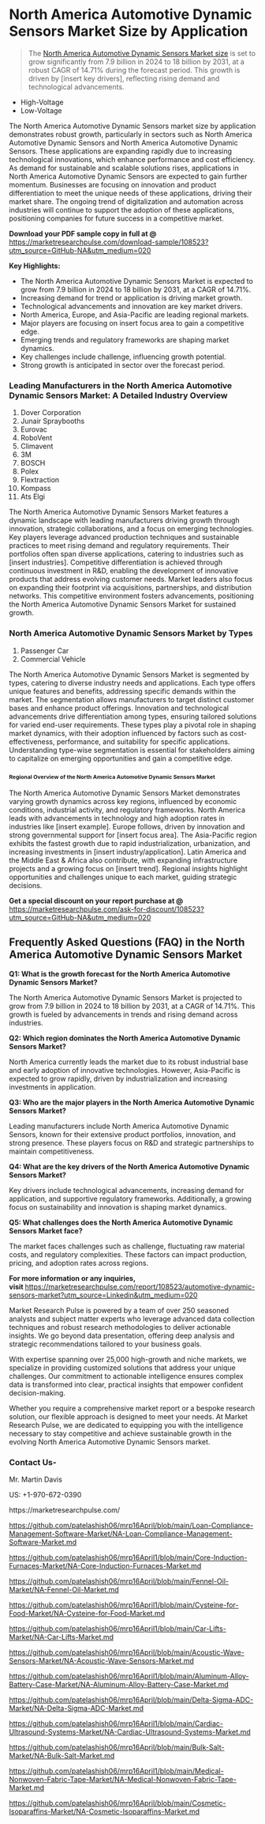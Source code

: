 <h1>North America Automotive Dynamic Sensors Market&nbsp;Size by Application</h1><blockquote><p>The <a href="https://marketresearchpulse.com/download-sample/108523?utm_source=GitHub-NA&amp;utm_medium=020">North America Automotive Dynamic Sensors Market size</a> is set to grow significantly from 7.9 billion in 2024 to 18 billion by 2031, at a robust CAGR of 14.71% during the forecast period. This growth is driven by [insert key drivers], reflecting rising demand and technological advancements.</p></blockquote><ul><li>High-Voltage<li> Low-Voltage</li></ul><p>The North America Automotive Dynamic Sensors market size by application demonstrates robust growth, particularly in sectors such as North America Automotive Dynamic Sensors and North America Automotive Dynamic Sensors. These applications are expanding rapidly due to increasing technological innovations, which enhance performance and cost efficiency. As demand for sustainable and scalable solutions rises, applications in North America Automotive Dynamic Sensors are expected to gain further momentum. Businesses are focusing on innovation and product differentiation to meet the unique needs of these applications, driving their market share. The ongoing trend of digitalization and automation across industries will continue to support the adoption of these applications, positioning companies for future success in a competitive market.</p><p><strong>Download your PDF sample copy in full at @ </strong><a href="https://marketresearchpulse.com/download-sample/108523?utm_source=GitHub-NA&amp;utm_medium=020">https://marketresearchpulse.com/download-sample/108523?utm_source=GitHub-NA&amp;utm_medium=020</a></p><p><strong>Key Highlights: </strong></p><ul><li>The North America Automotive Dynamic Sensors Market is expected to grow from 7.9 billion in 2024 to 18 billion by 2031, at a CAGR of 14.71%.</li><li>Increasing demand for trend or application is driving market growth.</li><li>Technological advancements and innovation are key market drivers.</li><li>North America, Europe, and Asia-Pacific are leading regional markets.</li><li>Major players are focusing on insert focus area to gain a competitive edge.</li><li>Emerging trends and regulatory frameworks are shaping market dynamics.</li><li>Key challenges include challenge, influencing growth potential.</li><li>Strong growth is anticipated in sector over the forecast period.</li></ul><h3>Leading Manufacturers in the North America Automotive Dynamic Sensors Market: A Detailed Industry Overview</h3><ol><li>Dover Corporation</li><li>Junair Spraybooths</li><li>Eurovac</li><li>RoboVent</li><li>Climavent</li><li>3M</li><li>BOSCH</li><li>Polex</li><li>Flextraction</li><li>Kompass</li><li>Ats Elgi</li></ol><div class="flex max-w-full flex-col flex-grow"><div class="min-h-8 text-message flex w-full flex-col items-end gap-2 whitespace-normal break-words [.text-message+&amp;]:mt-5" dir="auto" data-message-author-role="assistant" data-message-id="fd8432e4-4910-450d-b182-61b7bfb0a01f" data-message-model-slug="gpt-4o"><div class="flex w-full flex-col gap-1 empty:hidden first:pt-[3px]"><div class="markdown prose w-full break-words dark:prose-invert light"><p>The North America Automotive Dynamic Sensors Market features a dynamic landscape with leading manufacturers driving growth through innovation, strategic collaborations, and a focus on emerging technologies. Key players leverage advanced production techniques and sustainable practices to meet rising demand and regulatory requirements. Their portfolios often span diverse applications, catering to industries such as [insert industries]. Competitive differentiation is achieved through continuous investment in R&amp;D, enabling the development of innovative products that address evolving customer needs. Market leaders also focus on expanding their footprint via acquisitions, partnerships, and distribution networks. This competitive environment fosters advancements, positioning the North America Automotive Dynamic Sensors Market for sustained growth.</p></div></div></div></div><h3>North America Automotive Dynamic Sensors Market by Types</h3><ol><li>Passenger Car<li> Commercial Vehicle</li></ol><div class="flex max-w-full flex-col flex-grow"><div class="min-h-8 text-message flex w-full flex-col items-end gap-2 whitespace-normal break-words [.text-message+&amp;]:mt-5" dir="auto" data-message-author-role="assistant" data-message-id="084470be-0bb7-4664-bddf-5156b4f41249" data-message-model-slug="gpt-4o-mini"><div class="flex w-full flex-col gap-1 empty:hidden first:pt-[3px]"><div class="markdown prose w-full break-words dark:prose-invert light"><p>The North America Automotive Dynamic Sensors Market is segmented by types, catering to diverse industry needs and applications. Each type offers unique features and benefits, addressing specific demands within the market. The segmentation allows manufacturers to target distinct customer bases and enhance product offerings. Innovation and technological advancements drive differentiation among types, ensuring tailored solutions for varied end-user requirements. These types play a pivotal role in shaping market dynamics, with their adoption influenced by factors such as cost-effectiveness, performance, and suitability for specific applications. Understanding type-wise segmentation is essential for stakeholders aiming to capitalize on emerging opportunities and gain a competitive edge.</p></div></div></div></div><h3><span style="font-size: 11px;">Regional Overview of the North America Automotive Dynamic Sensors Market</span></h3><div class="flex max-w-full flex-col flex-grow"><div class="min-h-8 text-message flex w-full flex-col items-end gap-2 whitespace-normal break-words [.text-message+&amp;]:mt-5" dir="auto" data-message-author-role="assistant" data-message-id="e9038762-ce64-4e30-91c9-9bd413514231" data-message-model-slug="gpt-4o-mini"><div class="flex w-full flex-col gap-1 empty:hidden first:pt-[3px]"><div class="markdown prose w-full break-words dark:prose-invert light"><p>The North America Automotive Dynamic Sensors Market demonstrates varying growth dynamics across key regions, influenced by economic conditions, industrial activity, and regulatory frameworks. North America leads with advancements in technology and high adoption rates in industries like [insert example]. Europe follows, driven by innovation and strong governmental support for [insert focus area]. The Asia-Pacific region exhibits the fastest growth due to rapid industrialization, urbanization, and increasing investments in [insert industry/application]. Latin America and the Middle East &amp; Africa also contribute, with expanding infrastructure projects and a growing focus on [insert trend]. Regional insights highlight opportunities and challenges unique to each market, guiding strategic decisions.</p></div></div></div></div><p><strong>Get a special discount on your report purchase at @ </strong><a href="https://marketresearchpulse.com/ask-for-discount/108523?utm_source=GitHub-NA&amp;utm_medium=020">https://marketresearchpulse.com/ask-for-discount/108523?utm_source=GitHub-NA&amp;utm_medium=020</a></p><h2>Frequently Asked Questions (FAQ) in the North America Automotive Dynamic Sensors Market</h2><p><strong>Q1: What is the growth forecast for the North America Automotive Dynamic Sensors Market?</strong></p><p>The North America Automotive Dynamic Sensors Market is projected to grow from 7.9 billion in 2024 to 18 billion by 2031, at a CAGR of 14.71%. This growth is fueled by advancements in trends and rising demand across industries.</p><p><strong>Q2: Which region dominates the North America Automotive Dynamic Sensors Market?</strong></p><p>North America currently leads the market due to its robust industrial base and early adoption of innovative technologies. However, Asia-Pacific is expected to grow rapidly, driven by industrialization and increasing investments in application.</p><p><strong>Q3: Who are the major players in the North America Automotive Dynamic Sensors Market?</strong></p><p>Leading manufacturers include North America Automotive Dynamic Sensors, known for their extensive product portfolios, innovation, and strong presence. These players focus on R&amp;D and strategic partnerships to maintain competitiveness.</p><p><strong>Q4: What are the key drivers of the North America Automotive Dynamic Sensors Market?</strong></p><p>Key drivers include technological advancements, increasing demand for application, and supportive regulatory frameworks. Additionally, a growing focus on sustainability and innovation is shaping market dynamics.</p><p><strong>Q5: What challenges does the North America Automotive Dynamic Sensors Market face?</strong></p><p>The market faces challenges such as challenge, fluctuating raw material costs, and regulatory complexities. These factors can impact production, pricing, and adoption rates across regions.</p><p><strong>For more information or any inquiries, visit&nbsp;</strong><a href="https://marketresearchpulse.com/report/108523/automotive-dynamic-sensors-market?utm_source=Linkedin&utm_medium=020">https://marketresearchpulse.com/report/108523/automotive-dynamic-sensors-market?utm_source=Linkedin&utm_medium=020</a></p><p>Market Research Pulse is powered by a team of over 250 seasoned analysts and subject matter experts who leverage advanced data collection techniques and robust research methodologies to deliver actionable insights. We go beyond data presentation, offering deep analysis and strategic recommendations tailored to your business goals.</p><p>With expertise spanning over 25,000 high-growth and niche markets, we specialize in providing customized solutions that address your unique challenges. Our commitment to actionable intelligence ensures complex data is transformed into clear, practical insights that empower confident decision-making.</p><p>Whether you require a comprehensive market report or a bespoke research solution, our flexible approach is designed to meet your needs. At Market Research Pulse, we are dedicated to equipping you with the intelligence necessary to stay competitive and achieve sustainable growth in the evolving North America Automotive Dynamic Sensors market.</p><h3><strong>Contact Us-</strong></h3><p>Mr. Martin Davis</p><p>US: +1-970-672-0390</p><p>https://marketresearchpulse.com/</p><p><a href="https://github.com/patelashish06/mrp16April/blob/main/Loan-Compliance-Management-Software-Market/NA-Loan-Compliance-Management-Software-Market.md">https://github.com/patelashish06/mrp16April/blob/main/Loan-Compliance-Management-Software-Market/NA-Loan-Compliance-Management-Software-Market.md</a></p><p><a href="https://github.com/patelashish06/mrp16April1/blob/main/Core-Induction-Furnaces-Market/NA-Core-Induction-Furnaces-Market.md">https://github.com/patelashish06/mrp16April1/blob/main/Core-Induction-Furnaces-Market/NA-Core-Induction-Furnaces-Market.md</a></p><p><a href="https://github.com/patelashish06/mrp16April/blob/main/Fennel-Oil-Market/NA-Fennel-Oil-Market.md">https://github.com/patelashish06/mrp16April/blob/main/Fennel-Oil-Market/NA-Fennel-Oil-Market.md</a></p><p><a href="https://github.com/patelashish06/mrp16April1/blob/main/Cysteine-for-Food-Market/NA-Cysteine-for-Food-Market.md">https://github.com/patelashish06/mrp16April1/blob/main/Cysteine-for-Food-Market/NA-Cysteine-for-Food-Market.md</a></p><p><a href="https://github.com/patelashish06/mrp16April1/blob/main/Car-Lifts-Market/NA-Car-Lifts-Market.md">https://github.com/patelashish06/mrp16April1/blob/main/Car-Lifts-Market/NA-Car-Lifts-Market.md</a></p><p><a href="https://github.com/patelashish06/mrp16April/blob/main/Acoustic-Wave-Sensors-Market/NA-Acoustic-Wave-Sensors-Market.md">https://github.com/patelashish06/mrp16April/blob/main/Acoustic-Wave-Sensors-Market/NA-Acoustic-Wave-Sensors-Market.md</a></p><p><a href="https://github.com/patelashish06/mrp16April1/blob/main/Aluminum-Alloy-Battery-Case-Market/NA-Aluminum-Alloy-Battery-Case-Market.md">https://github.com/patelashish06/mrp16April1/blob/main/Aluminum-Alloy-Battery-Case-Market/NA-Aluminum-Alloy-Battery-Case-Market.md</a></p><p><a href="https://github.com/patelashish06/mrp16April/blob/main/Delta-Sigma-ADC-Market/NA-Delta-Sigma-ADC-Market.md">https://github.com/patelashish06/mrp16April/blob/main/Delta-Sigma-ADC-Market/NA-Delta-Sigma-ADC-Market.md</a></p><p><a href="https://github.com/patelashish06/mrp16April1/blob/main/Cardiac-Ultrasound-Systems-Market/NA-Cardiac-Ultrasound-Systems-Market.md">https://github.com/patelashish06/mrp16April1/blob/main/Cardiac-Ultrasound-Systems-Market/NA-Cardiac-Ultrasound-Systems-Market.md</a></p><p><a href="https://github.com/patelashish06/mrp16April/blob/main/Bulk-Salt-Market/NA-Bulk-Salt-Market.md">https://github.com/patelashish06/mrp16April/blob/main/Bulk-Salt-Market/NA-Bulk-Salt-Market.md</a></p><p><a href="https://github.com/patelashish06/mrp16April1/blob/main/Medical-Nonwoven-Fabric-Tape-Market/NA-Medical-Nonwoven-Fabric-Tape-Market.md">https://github.com/patelashish06/mrp16April1/blob/main/Medical-Nonwoven-Fabric-Tape-Market/NA-Medical-Nonwoven-Fabric-Tape-Market.md</a></p><p><a href="https://github.com/patelashish06/mrp16April/blob/main/Cosmetic-Isoparaffins-Market/NA-Cosmetic-Isoparaffins-Market.md">https://github.com/patelashish06/mrp16April/blob/main/Cosmetic-Isoparaffins-Market/NA-Cosmetic-Isoparaffins-Market.md</a></p>